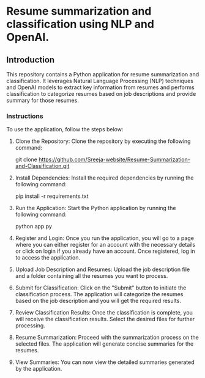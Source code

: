 # Resume summarization and classification using NLP and OpenAI.

## Introduction
This repository contains a Python application for resume summarization and classification. It leverages Natural Language Processing (NLP) techniques and OpenAI models to extract key information from resumes and performs classification to categorize resumes based on job descriptions and provide summary for those resumes. 

### Instructions
To use the application, follow the steps below:

1. Clone the Repository: Clone the repository by executing the following command:

   git clone https://github.com/Sreeja-website/Resume-Summarization-and-Classification.git

2. Install Dependencies: Install the required dependencies by running the following command:

    pip install -r requirements.txt
   
3. Run the Application: Start the Python application by running the following command:

      python app.py

4. Register and Login: Once you run the application, you will go to a page where you can either register for an account with the necessary details or click on login if you already have an account. Once registered, log in to access the application.

5. Upload Job Description and Resumes: Upload the job description file and a folder containing all the resumes you want to process.

6. Submit for Classification: Click on the "Submit" button to initiate the classification process. The application will categorize the resumes based on the job description and you will get the required results.

7. Review Classification Results: Once the classification is complete, you will receive the classification results. Select the desired files for further processing.

8. Resume Summarization: Proceed with the summarization process on the selected files. The application will generate concise summaries for the resumes.

9. View Summaries: You can now view the detailed summaries generated by the application.



